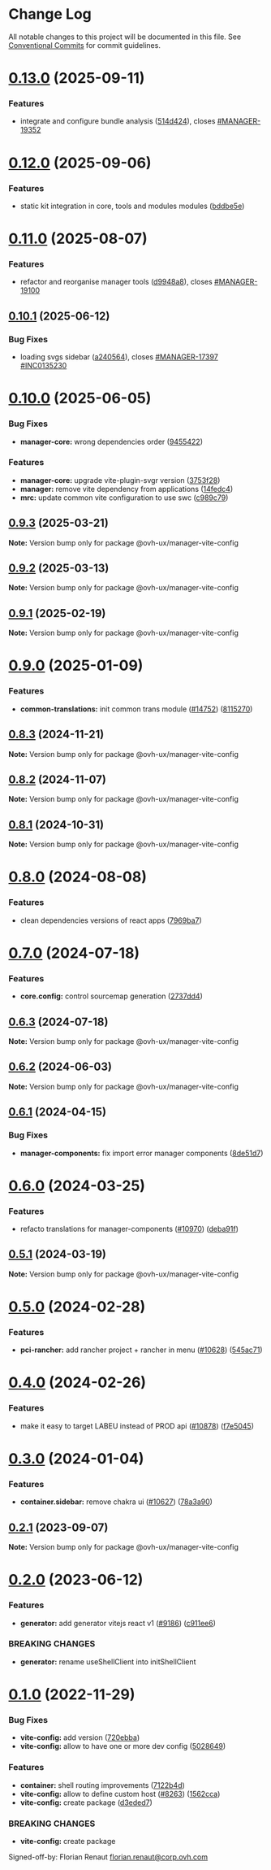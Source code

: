 # Change Log

All notable changes to this project will be documented in this file.
See [Conventional Commits](https://conventionalcommits.org) for commit guidelines.

# [0.13.0](https://github.com/ovh/manager/compare/@ovh-ux/manager-vite-config@0.12.0...@ovh-ux/manager-vite-config@0.13.0) (2025-09-11)


### Features

* integrate and configure bundle analysis ([514d424](https://github.com/ovh/manager/commit/514d4247b6b6e4b37379e64e5260636b5d1c7c4d)), closes [#MANAGER-19352](https://github.com/ovh/manager/issues/MANAGER-19352)





# [0.12.0](https://github.com/ovh/manager/compare/@ovh-ux/manager-vite-config@0.11.0...@ovh-ux/manager-vite-config@0.12.0) (2025-09-06)


### Features

* static kit integration in core, tools and modules modules ([bddbe5e](https://github.com/ovh/manager/commit/bddbe5e07453c8a657f2ca216d48d1f6f2bc0ca5))





# [0.11.0](https://github.com/ovh/manager/compare/@ovh-ux/manager-vite-config@0.10.1...@ovh-ux/manager-vite-config@0.11.0) (2025-08-07)


### Features

* refactor and reorganise manager tools ([d9948a8](https://github.com/ovh/manager/commit/d9948a8340a727bf77d8e5156647d6de47b4e227)), closes [#MANAGER-19100](https://github.com/ovh/manager/issues/MANAGER-19100)





## [0.10.1](https://github.com/ovh/manager/compare/@ovh-ux/manager-vite-config@0.10.0...@ovh-ux/manager-vite-config@0.10.1) (2025-06-12)


### Bug Fixes

* loading svgs sidebar ([a240564](https://github.com/ovh/manager/commit/a24056426986c708c6f199ee20f4cec1aebef4eb)), closes [#MANAGER-17397](https://github.com/ovh/manager/issues/MANAGER-17397) [#INC0135230](https://github.com/ovh/manager/issues/INC0135230)





# [0.10.0](https://github.com/ovh/manager/compare/@ovh-ux/manager-vite-config@0.9.3...@ovh-ux/manager-vite-config@0.10.0) (2025-06-05)


### Bug Fixes

* **manager-core:** wrong dependencies order ([9455422](https://github.com/ovh/manager/commit/9455422209e91373870f6f732d29bebcca913d38))


### Features

* **manager-core:** upgrade vite-plugin-svgr version ([3753f28](https://github.com/ovh/manager/commit/3753f28503d141c394b774dd60231dd77f650bc1))
* **manager:** remove vite dependency from applications ([14fedc4](https://github.com/ovh/manager/commit/14fedc47e9463b2abdaa054b7a854b198916d155))
* **mrc:** update common vite configuration to use swc ([c989c79](https://github.com/ovh/manager/commit/c989c79bf3fc4a384545a71ba629659ebf5a4b34))





## [0.9.3](https://github.com/ovh/manager/compare/@ovh-ux/manager-vite-config@0.9.2...@ovh-ux/manager-vite-config@0.9.3) (2025-03-21)

**Note:** Version bump only for package @ovh-ux/manager-vite-config





## [0.9.2](https://github.com/ovh/manager/compare/@ovh-ux/manager-vite-config@0.9.1...@ovh-ux/manager-vite-config@0.9.2) (2025-03-13)

**Note:** Version bump only for package @ovh-ux/manager-vite-config





## [0.9.1](https://github.com/ovh/manager/compare/@ovh-ux/manager-vite-config@0.9.0...@ovh-ux/manager-vite-config@0.9.1) (2025-02-19)

**Note:** Version bump only for package @ovh-ux/manager-vite-config





# [0.9.0](https://github.com/ovh/manager/compare/@ovh-ux/manager-vite-config@0.8.3...@ovh-ux/manager-vite-config@0.9.0) (2025-01-09)


### Features

* **common-translations:** init common trans module ([#14752](https://github.com/ovh/manager/issues/14752)) ([8115270](https://github.com/ovh/manager/commit/8115270f1faee063ee2d8bec799b4afefcffcd4c))





## [0.8.3](https://github.com/ovh/manager/compare/@ovh-ux/manager-vite-config@0.8.2...@ovh-ux/manager-vite-config@0.8.3) (2024-11-21)

**Note:** Version bump only for package @ovh-ux/manager-vite-config





## [0.8.2](https://github.com/ovh/manager/compare/@ovh-ux/manager-vite-config@0.8.1...@ovh-ux/manager-vite-config@0.8.2) (2024-11-07)

**Note:** Version bump only for package @ovh-ux/manager-vite-config





## [0.8.1](https://github.com/ovh/manager/compare/@ovh-ux/manager-vite-config@0.8.0...@ovh-ux/manager-vite-config@0.8.1) (2024-10-31)

**Note:** Version bump only for package @ovh-ux/manager-vite-config





# [0.8.0](https://github.com/ovh/manager/compare/@ovh-ux/manager-vite-config@0.7.0...@ovh-ux/manager-vite-config@0.8.0) (2024-08-08)


### Features

* clean dependencies versions of react apps ([7969ba7](https://github.com/ovh/manager/commit/7969ba70f9e03033271a48a5bd0021484ea36263))





# [0.7.0](https://github.com/ovh/manager/compare/@ovh-ux/manager-vite-config@0.6.3...@ovh-ux/manager-vite-config@0.7.0) (2024-07-18)


### Features

* **core.config:** control sourcemap generation ([2737dd4](https://github.com/ovh/manager/commit/2737dd47987847bf6e60e6edde032bc061bbec4e))





## [0.6.3](https://github.com/ovh/manager/compare/@ovh-ux/manager-vite-config@0.6.2...@ovh-ux/manager-vite-config@0.6.3) (2024-07-18)

**Note:** Version bump only for package @ovh-ux/manager-vite-config





## [0.6.2](https://github.com/ovh/manager/compare/@ovh-ux/manager-vite-config@0.6.1...@ovh-ux/manager-vite-config@0.6.2) (2024-06-03)

**Note:** Version bump only for package @ovh-ux/manager-vite-config





## [0.6.1](https://github.com/ovh/manager/compare/@ovh-ux/manager-vite-config@0.6.0...@ovh-ux/manager-vite-config@0.6.1) (2024-04-15)


### Bug Fixes

* **manager-components:** fix import error manager components ([8de51d7](https://github.com/ovh/manager/commit/8de51d7309db6d8eed7507c633a124b82bdacd83))





# [0.6.0](https://github.com/ovh/manager/compare/@ovh-ux/manager-vite-config@0.5.1...@ovh-ux/manager-vite-config@0.6.0) (2024-03-25)


### Features

* refacto translations for manager-components ([#10970](https://github.com/ovh/manager/issues/10970)) ([deba91f](https://github.com/ovh/manager/commit/deba91f208c27283930f9b7e3ed27a98cb8a4821))





## [0.5.1](https://github.com/ovh/manager/compare/@ovh-ux/manager-vite-config@0.5.0...@ovh-ux/manager-vite-config@0.5.1) (2024-03-19)

**Note:** Version bump only for package @ovh-ux/manager-vite-config





# [0.5.0](https://github.com/ovh/manager/compare/@ovh-ux/manager-vite-config@0.4.0...@ovh-ux/manager-vite-config@0.5.0) (2024-02-28)


### Features

* **pci-rancher:** add rancher project + rancher in menu ([#10628](https://github.com/ovh/manager/issues/10628)) ([545ac71](https://github.com/ovh/manager/commit/545ac719b60602f6b53bbdc54d0dc9a704ea7bf8))





# [0.4.0](https://github.com/ovh/manager/compare/@ovh-ux/manager-vite-config@0.3.0...@ovh-ux/manager-vite-config@0.4.0) (2024-02-26)


### Features

* make it easy to target LABEU instead of PROD api ([#10878](https://github.com/ovh/manager/issues/10878)) ([f7e5045](https://github.com/ovh/manager/commit/f7e5045545056cdf6d3164e08ec63d08e5ed747e))





# [0.3.0](https://github.com/ovh/manager/compare/@ovh-ux/manager-vite-config@0.2.1...@ovh-ux/manager-vite-config@0.3.0) (2024-01-04)


### Features

* **container.sidebar:** remove chakra ui ([#10627](https://github.com/ovh/manager/issues/10627)) ([78a3a90](https://github.com/ovh/manager/commit/78a3a902a5ed6e0edae011b19751319360867c03))





## [0.2.1](https://github.com/ovh/manager/compare/@ovh-ux/manager-vite-config@0.2.0...@ovh-ux/manager-vite-config@0.2.1) (2023-09-07)

**Note:** Version bump only for package @ovh-ux/manager-vite-config





# [0.2.0](https://github.com/ovh/manager/compare/@ovh-ux/manager-vite-config@0.1.0...@ovh-ux/manager-vite-config@0.2.0) (2023-06-12)


### Features

* **generator:**  add generator vitejs react v1 ([#9186](https://github.com/ovh/manager/issues/9186)) ([c911ee6](https://github.com/ovh/manager/commit/c911ee6168e2803e2022dc0e275f242953ad8255))


### BREAKING CHANGES

* **generator:** rename useShellClient into initShellClient





# [0.1.0](https://github.com/ovh/manager/compare/@ovh-ux/manager-vite-config@0.0.0...@ovh-ux/manager-vite-config@0.1.0) (2022-11-29)


### Bug Fixes

* **vite-config:** add version ([720ebba](https://github.com/ovh/manager/commit/720ebba8692d7c10173eebe19e6d8ff0a65607a1))
* **vite-config:** allow to have one or more dev config ([5028649](https://github.com/ovh/manager/commit/502864966fe71922135b2c6fa8a6503fb0fa6316))


### Features

* **container:** shell routing improvements ([7122b4d](https://github.com/ovh/manager/commit/7122b4dde1786c75f4ef5933f1b50037243bc003))
* **vite-config:** allow to define custom host ([#8263](https://github.com/ovh/manager/issues/8263)) ([1562cca](https://github.com/ovh/manager/commit/1562ccabfc9eaffd59bbf20d2ccdddcfacae81a9))
* **vite-config:** create package ([d3eded7](https://github.com/ovh/manager/commit/d3eded7d67abb1e978b96249aa35984c5cf7c939))


### BREAKING CHANGES

* **vite-config:** create package

Signed-off-by: Florian Renaut <florian.renaut@corp.ovh.com>

